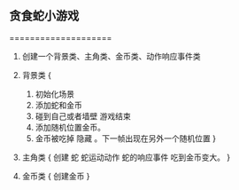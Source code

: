 ## 贪食蛇小游戏
====================


1. 创建一个背景类、主角类、金币类、动作响应事件类
2. 背景类 
{
	1. 初始化场景
	2. 添加蛇和金币
    3. 碰到自己或者墙壁 游戏结束
	4. 添加随机位置金币。
	5. 金币被吃掉 隐藏 。下一帧出现在另外一个随机位置
}

3. 主角类 
{
	创建 蛇
	蛇运动动作
	蛇的响应事件 吃到金币变大。
}

3. 金币类
{
	创建金币
}


